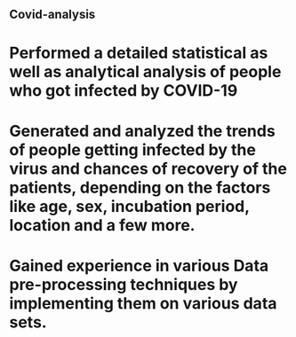 ## Covid-analysis

# Performed a detailed statistical as well as analytical analysis of people who got infected by COVID-19
# Generated and analyzed the trends of people getting infected by the virus and chances of recovery of the patients, depending on the factors like age, sex, incubation period, location and a few more.
# Gained experience in various Data pre-processing techniques by implementing them on various data sets.
